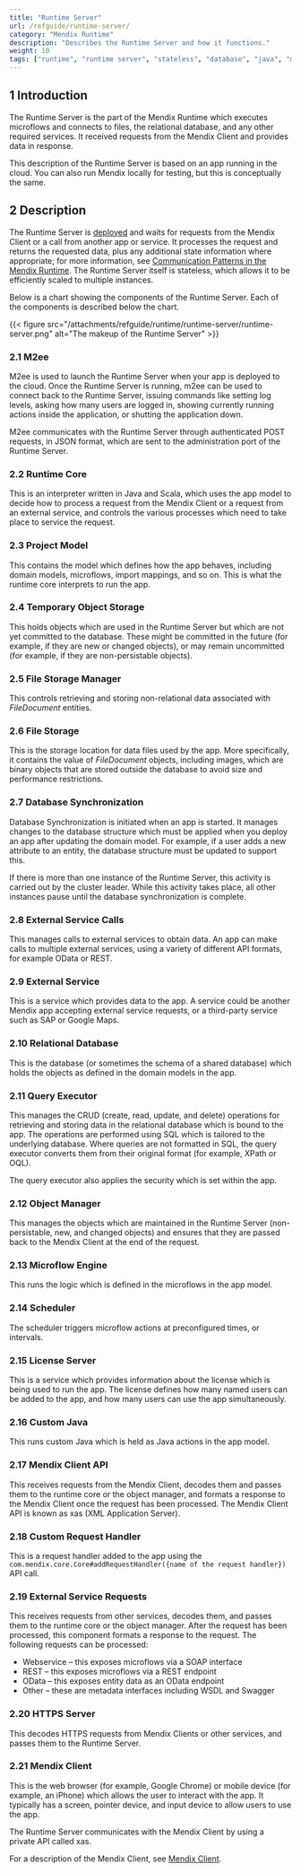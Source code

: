 ```yaml
---
title: "Runtime Server"
url: /refguide/runtime-server/
category: "Mendix Runtime"
description: "Describes the Runtime Server and how it functions."
weight: 10
tags: ["runtime", "runtime server", "stateless", "database", "java", "microflows"]
---
```


## 1 Introduction

The Runtime Server is the part of the Mendix Runtime which executes microflows and connects to files, the relational database, and any other required services. It received requests from the Mendix Client and provides data in response.

This description of the Runtime Server is based on an app running in the cloud. You can also run Mendix locally for testing, but this is conceptually the same.

## 2 Description

The Runtime Server is [deployed](/refguide/runtime-deployment/) and waits for requests from the Mendix Client or a call from another app or service. It processes the request and returns the requested data, plus any additional state information where appropriate; for more information, see [Communication Patterns in the Mendix Runtime](/refguide/communication-patterns/). The Runtime Server itself is stateless, which allows it to be efficiently scaled to multiple instances.

Below is a chart showing the components of the Runtime Server. Each of the components is described below the chart.

{{< figure src="/attachments/refguide/runtime/runtime-server/runtime-server.png" alt="The makeup of the Runtime Server" >}}

### 2.1 M2ee

M2ee is used to launch the Runtime Server when your app is deployed to the cloud. Once the Runtime Server is running, m2ee can be used to connect back to the Runtime Server, issuing commands like setting log levels, asking how many users are logged in, showing currently running actions inside the application, or shutting the application down.

M2ee communicates with the Runtime Server through authenticated POST requests, in JSON format, which are sent to the administration port of the Runtime Server.

### 2.2 Runtime Core

This is an interpreter written in Java and Scala, which uses the app model to decide how to process a request from the Mendix Client or a request from an external service, and controls the various processes which need to take place to service the request.

### 2.3 Project Model

This contains the model which defines how the app behaves, including domain models, microflows, import mappings, and so on. This is what the runtime core interprets to run the app.

### 2.4 Temporary Object Storage

This holds objects which are used in the Runtime Server but which are not yet committed to the database. These might be committed in the future (for example, if they are new or changed objects), or may remain uncommitted (for example, if they are non-persistable objects).

### 2.5 File Storage Manager

This controls retrieving and storing non-relational data associated with *FileDocument* entities.

### 2.6 File Storage

This is the storage location for data files used by the app. More specifically, it contains the value of *FileDocument* objects, including images, which are binary objects that are stored outside the database to avoid size and performance restrictions.

### 2.7 Database Synchronization

Database Synchronization is initiated when an app is started. It manages changes to the database structure which must be applied when you deploy an app after updating the domain model. For example, if a user adds a new attribute to an entity, the database structure must be updated to support this.

If there is more than one instance of the Runtime Server, this activity is carried out by the cluster leader. While this activity takes place, all other instances pause until the database synchronization is complete.

### 2.8 External Service Calls

This manages calls to external services to obtain data. An app can make calls to multiple external services, using a variety of different API formats, for example OData or REST.

### 2.9 External Service

This is a service which provides data to the app. A service could be another Mendix app accepting external service requests, or a third-party service such as SAP or Google Maps.

### 2.10 Relational Database

This is the database (or sometimes the schema of a shared database) which holds the objects as defined in the domain models in the app.

### 2.11 Query Executor

This manages the CRUD (create, read, update, and delete) operations for retrieving and storing data in the relational database which is bound to the app. The operations are performed using SQL which is tailored to the underlying database. Where queries are not formatted in SQL, the query executor converts them from their original format (for example, XPath or OQL).

The query executor also applies the security which is set within the app.

### 2.12 Object Manager

This manages the objects which are maintained in the Runtime Server (non-persistable, new, and changed objects) and ensures that they are passed back to the Mendix Client at the end of the request.

### 2.13 Microflow Engine

This runs the logic which is defined in the microflows in the app model.

### 2.14 Scheduler

The scheduler triggers microflow actions at preconfigured times, or intervals.

### 2.15 License Server

This is a service which provides information about the license which is being used to run the app. The license defines how many named users can be added to the app, and how many users can use the app simultaneously.

### 2.16 Custom Java

This runs custom Java which is held as Java actions in the app model.

### 2.17 Mendix Client API

This receives requests from the Mendix Client, decodes them and passes them to the runtime core or the object manager, and formats a response to the Mendix Client once the request has been processed. The Mendix Client API is known as xas (XML Application Server).

### 2.18 Custom Request Handler

This is a request handler added to the app using the `com.mendix.core.Core#addRequestHandler({name of the request handler})` API call.

### 2.19 External Service Requests

This receives requests from other services, decodes them, and passes them to the runtime core or the object manager. After the request has been processed, this component formats a response to the request. The following requests can be processed:

* Webservice – this exposes microflows via a SOAP interface
* REST – this exposes microflows via a REST endpoint
* OData – this exposes entity data as an OData endpoint
* Other – these are metadata interfaces including WSDL and Swagger

### 2.20 HTTPS Server

This decodes HTTPS requests from Mendix Clients or other services, and passes them to the Runtime Server.

### 2.21 Mendix Client

This is the web browser (for example, Google Chrome) or mobile device (for example, an iPhone) which allows the user to interact with the app. It typically has a screen, pointer device, and input device to allow users to use the app.

The Runtime Server communicates with the Mendix Client by using a private API called xas.

For a description of the Mendix Client, see [Mendix Client](/refguide/mendix-client/).
